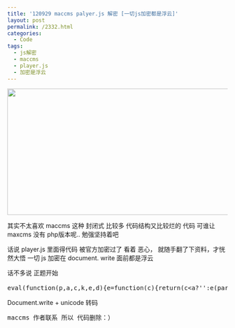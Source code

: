 ```yaml
---
title: '120929 maccms palyer.js 解密 [一切js加密都是浮云]'
layout: post
permalink: /2332.html
categories:
  - Code
tags:
  - js解密
  - maccms
  - player.js
  - 加密是浮云
---
```

[<img src="http://www.80aj.com/wp-content/uploads/2012/09/jsjiema.jpg" alt="" title="jsjiema" width="726" height="289" class="aligncenter size-full wp-image-2333" />][1]

其实不太喜欢 maccms 这种 封闭式 比较多 代码结构又比较烂的 代码 可谁让maxcms 没有 php版本呢.. 勉强坚持着吧

话说 player.js 里面得代码 被官方加密过了 看着 恶心， 就随手翻了下资料，才恍然大悟 一切 js 加密在 document. write 面前都是浮云

话不多说 正题开始

<pre lang="js">eval(function(p,a,c,k,e,d){e=function(c){return(c&lt;a?'':e(parseInt(c/a)))+((c=c%a)>35?String.fromCharCode(c+29):c.toString(36))};if(!''.replace(/^/,String)){while(c--){d[e(c)]=k||e(c)}k=[function(e){return d[e]}];e=function(){return'\\w+'};c=1};while(c--){if(k){p=p.replace(new RegExp('\\b'+e(c)+'\\b','g'),k)}}return p}('Q 3l(1i){C D=19.1o;B(D.Y("?")==-1){C b=D.M("/");C c=b.1g(b.L-1,b.L).1O(1P);C d=c.M(".").1g(0,1);E.Z=1i;C e=d[0].M(\'-\');B(e.L==3){14 e}O{14 3s 3t(e[e.L-3],e[e.L-2],e[e.L-1])}}O{D=19.1G;B(D.Y("-")>-1){E.Z=1i;B(D.Y(1i)>-1){14 D.1y(1,D.Y(1i)-1).M(\'-\')}O{D=D.1y(1);14 D.M(\'-\')}}O{E.Z="";D=D.1y(D.Y(\'?\')+1,D.L);D=D.1m("17=","");D=D.1m("1J=","");D=D.1m("I=","");14 D.M(\'&#038;\')}}}Q 32(1b,1d){E.2L(1b,1d);E.3E()}Q 2Q(20){C 1k=1n.2R("1k");1k.2S="2h/2P";1k.2O=20;1n.2M.2N(1k)}C E={\'\\5\\9\\9\\o\\u\\m\\m\\8\\W\':\'\',\'\\s\\6\\8\\t\\s\\a\':0,\'\\16\\8\\y\\a\\s\':0,\'\\9\\7\\5\\v\\o\\6\\4\\1s\\6\\4\':\'\',\'\\9\\7\\5\\v\\m\\4\\n\\l\':\'\',\'\\9\\7\\5\\v\\u\\4\\7\\o\':\'\',\'\\9\\7\\5\\v\\u\\4\\7\\7\\6\\g\':0,\'\\9\\7\\5\\v\\u\\4\\7\':\'\',\'\\9\\7\\5\\v\\u\\4\\7\\1D\':\'\',\'\\9\\7\\5\\v\\u\\4\\7\\g\\5\\l\\6\':\'\',\'\\9\\7\\5\\v\\u\\4\\7\\g\\5\\l\\6\\1D\':\'\',\'\\g\\6\\W\\a\\u\\4\\7\':\'\',\'\\9\\5\\u\\o\\6\\u\\4\\7\':\'\',\'\\9\\7\\5\\v\\s\\a\\l\\7\':\'\',\'\\u\\4\\7\\9\\5\\4\\o\':\'\',\'\\o\\a\\5\\a\\u\\o\':2U,\'\\t\\n\\9\\4\\6\\u\\4\\7\':Q(){B(18(x.x.N[2])==1){1Z("\\29\\23\\25\\1A\\27\\1w\\28")}O{1p.19.1o=30()}},\'\\t\\6\\a\\9\\4\\6\\u\\4\\7\':Q(){C 13=x.19.1G;C V=x.19.1o;C U="";C I=18(x.x.N[2])-1;B(I&lt;1){I=1}B(V.Y("?")==-1){C b=V.M("/");C c=b.1g(b.L-1,b.L).1O(1P).M(".").1g(0,1);13=c+"."+p.Z;C d=c[0].M("-");U=d[0]+"-"+d[1]+"-"+I+"."+p.Z}O{B(13.Y("-")>-1){B(13.Y(p.Z)>-1){U="?"+x.N[0]+"-"+x.N[1]+"-"+I+"."+x.Z}O{U="?"+x.N[0]+"-"+x.N[1]+"-"+I}}O{U="?17="+x.N[0]+"&#038;1J="+x.N[1]+"&#038;I="+I}}V=V.1m(13,"");14 V+U},\'\\t\\n\\g\\6\\W\\a\\u\\4\\7\':Q(){B(18(x.x.N[2])==x.1H){1Z("\\29\\23\\25\\2V\\2W\\27\\1w\\28")}O{1p.19.1o=2t()}},\'\\t\\6\\a\\g\\6\\W\\a\\u\\4\\7\':Q(){C 13=x.19.1G;C V=x.19.1o;C U="";C I=18(x.x.N[2])+1;B(I>x.1H){I=1}B(V.Y("?")==-1){C b=V.M("/");C c=b.1g(b.L-1,b.L).1O(1P).M(".").1g(0,1);13=c+"."+p.Z;C d=c[0].M("-");U=d[0]+"-"+d[1]+"-"+I+"."+p.Z}O{B(13.Y("-")>-1){B(13.Y(p.Z)>-1){U="?"+x.N[0]+"-"+x.N[1]+"-"+I+"."+p.Z}O{U="?"+x.N[0]+"-"+x.N[1]+"-"+I}}O{U="?17="+x.N[0]+"&#038;1J="+x.N[1]+"&#038;I="+I}}V=V.1m(13,"");14 V+U},\'\\t\\6\\a\\9\\7\\5\\v\\8\\g\\m\\n\':Q(1b,1d){C 1l,1j,1f,12;B(24(1b)||24(1d)){14 1E}1l=1U.M(\'$$$\');B(18(1b)>1l.L){14 1E}2a(i=0;i&lt;1l.L;i++){B(i==18(1b)-1){1j=1l[i].M(\'$$\');p.2z=1j[0];p.1I=1j[1];p.22=1j[2];1f=p.22.M(\'#\');p.1H=1f.L;2a(j=0;j&lt;1f.L;j++){B(j==18(1d)-1){12=1f[j].M(\'$\');B(12.L>1){p.2f=12[0];p.2e=12[1]}O{p.2f="\\1A"+(j+1)+"\\1w";p.2e=12[0].2c()}}B(j==18(1d)){12=1f[j].M(\'$\');B(12.L>1){p.2d=12[0];p.2b=12[1]}O{p.2d="\\1A"+(j+1)+"\\1w";p.2b=12[0].2c()}}}3A}}p.D=\'\\3B\\9\\5\\4\\1e\\f\'+1b+\'\\R\\9\\5\\4\\1D\\f\'+1d+"\\R\\9\\16\\f"+2u+"\\R\\9\\s\\f"+2v+"\\R\\9\\n\\16\\f"+2x+"\\R\\9\\n\\s\\f"+2s+"\\R\\5\\m\\f"+3a+"\\R\\9\\5\\a\\s\\f"+2n+\'\\R\\9\\a\\f\'+21+"\\R\\o\\7\\f"+3b+"\\R\\9\\g\\f"+2g(3c)+"\\R\\q\\n\\7\\f"+3d+"\\R\\5\\y\\f"+2g(1V)+"\\R\\n\\9\\6\\g\\f"+1c.1x+\'\\R\\4\\g\\y\\f\'+34.35()},\'\\o\\s\\n\\16\':Q(){$("#2k").2m(\'\\11\\8\\m\\4\\5\\l\\6\\r\\8\\y\\f\\k\\X\\u\\m\\m\\6\\4\\k\\r\\o\\4\\q\\f\\k\'+1V+\'\\k\\r\\16\\8\\y\\a\\s\\f\\k\\1e\\A\\A\\1R\\k\\r\\s\\6\\8\\t\\s\\a\\f\\k\'+p.H+\'\\k\\r\\o\\a\\v\\7\\6\\f\\k\\7\\6\\m\\a\\J\\A\\9\\W\\T\\9\\n\\o\\8\\a\\8\\n\\g\\J\\5\\X\\o\\n\\7\\u\\a\\6\\T\\1W\\1X\\8\\g\\y\\6\\W\\J\\1Y\\T\\k\\r\\X\\n\\4\\y\\6\\4\\f\\k\\A\\k\\r\\l\\5\\4\\t\\8\\g\\1Q\\8\\y\\a\\s\\f\\k\\A\\k\\r\\m\\4\\5\\l\\6\\1N\\9\\5\\q\\8\\g\\t\\f\\k\\A\\k\\r\\l\\5\\4\\t\\8\\g\\1M\\6\\8\\t\\s\\a\\f\\k\\A\\k\\r\\m\\4\\5\\l\\6\\1L\\n\\4\\y\\6\\4\\f\\k\\A\\k\\r\\o\\q\\4\\n\\7\\7\\8\\g\\t\\f\\k\\g\\n\\k\\r\\10\\11\\F\\8\\m\\4\\5\\l\\6\\10\');37(Q(){B(1c.3e==3f){$("#1q").1F(0).1B=E.26}3m();$("\\S\\X\\u\\m\\m\\6\\4").1T()},3n);B(21>1){$("#1q").1F(0).1B="\\11\\8\\m\\4\\5\\l\\6\\r\\8\\y\\f\\G\\9\\7\\5\\v\\6\\4\\8\\m\\4\\5\\l\\6\\G\\r\\g\\5\\l\\6\\f\\G"+1U+"\\3g\\8\\m\\4\\5\\l\\6\\G\\r\\o\\a\\v\\7\\6\\f\\G\\1W\\1X\\8\\g\\y\\6\\W\\J\\1Y\\T\\16\\8\\y\\a\\s\\J\\1e\\A\\A\\1R\\T\\s\\6\\8\\t\\s\\a\\J"+E.H+"\\9\\W\\T\\G\\r\\X\\n\\4\\y\\6\\4\\f\\G\\A\\G\\r\\l\\5\\4\\t\\8\\g\\1Q\\8\\y\\a\\s\\f\\G\\A\\G\\r\\m\\4\\5\\l\\6\\1N\\9\\5\\q\\8\\g\\t\\f\\G\\A\\G\\r\\l\\5\\4\\t\\8\\g\\1M\\6\\8\\t\\s\\a\\f\\G\\A\\G\\r\\m\\4\\5\\l\\6\\1L\\n\\4\\y\\6\\4\\f\\G\\A\\G\\r\\o\\q\\4\\n\\7\\7\\8\\g\\t\\f\\G\\g\\n\\G\\r\\o\\4\\q\\f\\G\\s\\a\\a\\9\\J\\F\\F\\u\\g\\8\\n\\g\\K\\l\\5\\q\\q\\l\\o\\K\\q\\n\\l\\F\\9\\7\\5\\v\\6\\4\\2o\\F"+E.D+"\\G\\10\\11\\F\\8\\m\\4\\5\\l\\6\\10"}O{$("#1q").1F(0).1B=E.26}},\'\\9\\7\\5\\v\':Q(){B(1c.1x=="\\n\\9\\6\\g\\9\\7\\5\\v\\1e"){p.H=2s;p.P=2x}O{p.H=2v;p.P=2u}p.3j=p.2t();p.3i=\'\\s\\a\\a\\9\\J\\F\\F\\u\\g\\8\\n\\g\\K\\l\\5\\q\\q\\l\\o\\K\\q\\n\\l\\F\\t\\t\\F\\7\\n\\5\\y\\9\\5\\u\\o\\6\\K\\s\\a\\l\\7\';1n.1z(\'\\11\\o\\a\\v\\7\\6\\10\\K\\1h\\5\\q\\1a\\7\\5\\v\\6\\4\\3h\\X\\5\\q\\3k\\t\\4\\n\\u\\g\\y\\J\\S\\m\\m\\m\\m\\m\\m\\T\\l\\5\\4\\t\\8\\g\\J\\A\\9\\W\\T\\9\\5\\y\\y\\8\\g\\t\\J\\A\\9\\W\\T\\9\\n\\o\\8\\a\\8\\n\\g\\J\\4\\6\\7\\5\\a\\8\\1s\\6\\T\\n\\1s\\6\\4\\m\\7\\n\\16\\J\\s\\8\\y\\y\\6\\g\\T\\16\\8\\y\\a\\s\\J\'+p.P+\'\\9\\W\\T\\s\\6\\8\\t\\s\\a\\J\'+p.H+\'3o;}.E 1S{2h-36:38;P:1C%;}.E #2l{P:1C%;H:1C%;39:3p;}&lt;/1K>&lt;1v 3q="E">&lt;1v 1K="3C: 2q(3G, 3F, 2w); 3z: 2j 3y 2j 3r; 2r: 3u 3v 2q(3x, 3w, 2w); 3H-33: 3D; 2X: 2G; z-2E: 2H;" 17="2D">播放器载入中请稍候...&lt;/1v>&lt;1S 2r="0" 2F="0" 2I="0">&lt;/1r>&lt;1t 17="2C" 1K="2J:2B">&lt;/1t>&lt;/1r>&lt;1r>&lt;1t 17="2l" 2A="1p">&2y;&lt;1u 17="2k">&lt;/1u>&lt;1u 17="1q">&lt;/1u>&lt;/1t>&lt;/1r>&lt;/1S>&lt;/1v>\');1n.1z(\'\\11\\o\\q\\4\'+\'\\8\\9\\a\\r\\o\\4\\q\\f\\k\'+2n+\'\\9\\7\\5\\v\\6\\4\\F\'+p.1I+\'\\K\\2p\\o\\k\\10\\11\\F\\o\\q\\4\'+\'\\8\\9\\a\\10\');1n.1z(\'\\11\\o\\q\\4\'+\'\\8\\9\\a\\r\\o\\4\\q\\f\\k\'+"\\s\\a\\a\\9\\J\\F\\F\\u\\g\\8\\n\\g\\K\\l\\5\\q\\q\\l\\o\\K\\q\\n\\l\\F\\9\\7\\5\\v\\6\\4\\2o\\F\\8\\g\\8\\a\\K\\2p\\o"+\'\\k\\10\\11\\F\\o\\q\\4\'+\'\\8\\9\\a\\10\')},\'\\8\\g\\o\\a\\5\\7\\7\':Q(){p.2K=1E;$("\\S\\8\\g\\o\\a\\5\\7\\7").2m(\'\\11\\8\\m\\4\\5\\l\\6\\r\\X\\n\\4\\y\\6\\4\\f\\k\\A\\k\\r\\o\\4\\q\\f\\k\\s\\a\\a\\9\\J\\F\\F\\u\\g\\8\\n\\g\\K\\l\\5\\q\\q\\l\\o\\K\\q\\n\\l\\F\\t\\t\\F\'+p.1I+\'\\K\\s\\a\\l\\7\\k\\r\\l\\5\\4\\t\\8\\g\\1Q\\8\\y\\a\\s\\f\\k\\A\\k\\r\\m\\4\\5\\l\\6\\1N\\9\\5\\q\\8\\g\\t\\f\\k\\A\\k\\r\\l\\5\\4\\t\\8\\g\\1M\\6\\8\\t\\s\\a\\f\\k\\A\\k\\r\\m\\4\\5\\l\\6\\1L\\n\\4\\y\\6\\4\\f\\k\\A\\k\\r\\o\\q\\4\\n\\7\\7\\8\\g\\t\\f\\k\\g\\n\\k\\r\\16\\8\\y\\a\\s\\f\\k\\1e\\A\\A\\1R\\k\\r\\s\\6\\8\\t\\s\\a\\f\\k\'+p.H+\'\\k\\r\\1s\\o\\9\\5\\7\\6\\f\\k\\A\\k\\10\\11\\F\\8\\m\\4\\5\\l\\6\\10\');$(\'\\S\\8\\g\\o\\a\\5\\7\\7\').2Y();$(\'\\S\\X\\u\\m\\m\\6\\4\').1T()}};Q 2Z(){$(\'\\S\\X\\u\\m\\m\\6\\4\').1T()}1c.31=Q(){B(1c.1x=="\\n\\9\\6\\g\\9\\7\\5\\v\\1e"){C h=$(1c).H()-$("\\K\\1h\\5\\q\\1a\\7\\5\\v\\6\\4").2i().1p-15;C w=$(1c).P()-$("\\K\\1h\\5\\q\\1a\\7\\5\\v\\6\\4").2i().2T-15;E.P=w;E.H=h;$("\\K\\1h\\5\\q\\1a\\7\\5\\v\\6\\4").H(E.H);$("\\K\\1h\\5\\q\\1a\\7\\5\\v\\6\\4").P(E.P);$("\\S\\X\\u\\m\\m\\6\\4").H(E.H);$("\\S\\X\\u\\m\\m\\6\\4").P(E.P);$("\\S\\9\\7\\5\\v\\6\\4\\8\\m\\4\\5\\l\\6").H(E.H);$("\\S\\9\\7\\5\\v\\6\\4\\8\\m\\4\\5\\l\\6").P(E.P);$("\\S\\1a\\7\\5\\v\\6\\4").H(E.H);$("\\S\\1a\\7\\5\\v\\6\\4").P(E.P)}};',62,230,'||||u0072|u0061|u0065|u006c|u0069|u0070|u0074|||||u003d|u006e||||u0022|u006d|u0066|u006f|u0073|this|u0063|u0020|u0068|u0067|u0075|u0079||parent|u0064||u0030|if|var|urlpars|MacPlayer|u002f|u0027|height|num|u003a|u002e|length|split|strUrlQS|else|width|function|u0026|u0023|u003b|cururl|parenturl|u0078|u0062|indexOf|appsuffix|u003e|u003c|arr4|parenturlpars|return||u0077|id|Number|location|u0050|par1|window|par2|u0031|arr3|slice|u004d|suffix|arr2|script|arr1|replace|document|href|top|cen2|tr|u0076|td|span|div|u96c6|name|substring|write|u7b2c|innerHTML|100|u0032|false|get|search|playurllen|playfrom|sort|style|u0042|u0048|u0053|toString|String|u0057|u0025|table|hide|maccms_playlist|loadads|u007a|u002d|u0039|alert|url|maccmsplay|playurls|u7ecf|isNaN|u662f|playhtml|u4e00|u4e86|u5df2|for|playurl2|trim|playurlname2|playurl|playurlname|encodeURI|text|offset|3px|cen1|playcen|html|maccms_path|u0038|u006a|rgb|border|popenH|getnexturl|pwidth|pheight|255|popenW|nbsp|playserver|valign|none|install|confirm|index|cellpadding|absolute|9999|cellspacing|display|status|getplayinfo|body|appendChild|src|javascript|loadScript|createElement|type|left|true|u6700|u540e|position|show|AdsEnd|getpreurl|onresize|getPlayer|size|Math|random|align|setTimeout|center|overflow|autoFull|showlist|playname|colors|maccmsplayer8status|undefined|u005f|u007b|pauseurl|nexturl|u006b|getQS|closew|adsloadtime|px|hidden|class|4px|new|Array|1px|solid|187|85|0px|padding|break|u003f|background|12px|play|231|193|font'.split('|'),0,{}));
</pre>

Document.write + unicode 转码 

<pre lang="js">maccms 作者联系 所以 代码删除：）
</pre>

 [1]: http://www.80aj.com/wp-content/uploads/2012/09/jsjiema.jpg